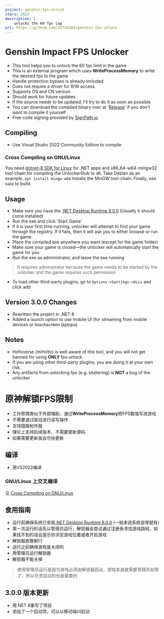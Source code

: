 ```yaml
---
project: genshin-fps-unlock
stars: 3023
description: |-
    unlocks the 60 fps cap
url: https://github.com/34736384/genshin-fps-unlock
---
```



# Genshin Impact FPS Unlocker
 - This tool helps you to unlock the 60 fps limit in the game
 - This is an external program which uses **WriteProcessMemory** to write the desired fps to the game
 - Handle protection bypass is already included
 - Does not require a driver for R/W access
 - Supports OS and CN version
 - Should work for future updates
 - If the source needs to be updated, I'll try to do it as soon as possible
 - You can download the compiled binary over at '[Release](https://github.com/34736384/genshin-fps-unlock/releases)' if you don't want to compile it yourself
 - Free code signing provided by [SignPath.io](https://signpath.io/)
 ## Compiling
 - Use Visual Studio 2022 Community Edition to compile

 ### Cross Compiling on GNU/Linux
 You need [dotnet-8 SDK for Linux](https://dotnet.microsoft.com/en-us/download/dotnet) for .NET apps and x86_64-w64-mingw32 tool-chain for compiling the UnlockerStub to dll. Take Debian as an example, `apt install mingw-w64` installs the MinGW tool-chain. Finally, use `make` to build.

 ## Usage
 - Make sure you have the [.NET Desktop Runtime 8.0.0](https://dotnet.microsoft.com/en-us/download/dotnet/thank-you/runtime-desktop-8.0.0-windows-x64-installer) (Usually it should come installed)
 - Run the exe and click 'Start Game'
 - If it is your first time running, unlocker will attempt to find your game through the registry. If it fails, then it will ask you to either browse or run the game.
 - Place the compiled exe anywhere you want (except for the game folder)
 - Make sure your game is closed—the unlocker will automatically start the game for you
 - Run the exe as administrator, and leave the exe running
 >It requires adminstrator because the game needs to be started by the unlocker and the game requires such permission
 - To load other third-party plugins, go to `Options->Settings->DLLs` and click add

## Version 3.0.0 Changes
 - Rewritten the project in .NET 8
 - Added a launch option to use mobile UI (for streaming from mobile devices or touchscreen laptops)
 ## Notes
 - HoYoverse (miHoYo) is well aware of this tool, and you will not get banned for using **ONLY** fps unlock.
 - If you are using other third-party plugins, you are doing it at your own risk.
 - Any artifacts from unlocking fps (e.g. stuttering) is **NOT** a bug of the unlocker

# 原神解锁FPS限制

 - 工作原理类似于外部辅助，通过**WriteProcessMemory**把FPS数值写进游戏
 - 不需要通过驱动进行读写操作
 - 支持国服和外服
 - 理论上支持后续版本，不需要更新源码
 - 如果需要更新我会尽快更新

## 编译
 - 用VS2022编译

### GNU/Linux 上交叉编译
见 [Cross Compiling on GNU/Linux](#cross-compiling-on-gnulinux)

## 食用指南
 - 运行前确保系统已安装[.NET Desktop Runtime 8.0.0](https://dotnet.microsoft.com/en-us/download/dotnet/thank-you/runtime-desktop-8.0.0-windows-x64-installer) (一般来说系统自带就有)
 - 第一次运行的话先以管理员运行，解锁器会尝试通过注册表寻找游戏路经，如果找不到的话会提示你浏览游戏位置或者开启游戏
 - 解锁器放哪都行
 - 运行之前确保游戏是关闭的
 - 用管理员运行解锁器
 - 解锁器不能关掉
>使用管理员运行是因为游戏必须由解锁器启动，游戏本身就需要管理员权限了，所以负责启动的也是需要的

## 3.0.0 版本更新
 - 用.NET 8重写了项目
 - 添加了一个启动项，可以以移动端UI启动


